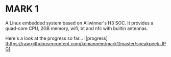 # MARK 1
A Linux embedded system based on Allwinner's H3 SOC. It provides a quad-core CPU, 2GB memory, wifi, bt and nfc with builtin antennas.

Here's a look at the progress so far...
![progress][https://raw.githubusercontent.com/kcmannem/mark1/master/sneakpeek.JPG]
